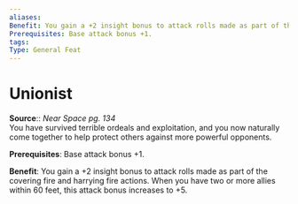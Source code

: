 ```yaml
---
aliases: 
Benefit: You gain a +2 insight bonus to attack rolls made as part of the covering fire and harrying fire actions. When you have two or more allies within 60 feet, this attack bonus increases to +5.
Prerequisites: Base attack bonus +1.
tags: 
Type: General Feat
---
```


# Unionist

**Source**:: _Near Space pg. 134_  
You have survived terrible ordeals and exploitation, and you now naturally come together to help protect others against more powerful opponents.

**Prerequisites**: Base attack bonus +1.

**Benefit**: You gain a +2 insight bonus to attack rolls made as part of the covering fire and harrying fire actions. When you have two or more allies within 60 feet, this attack bonus increases to +5.
